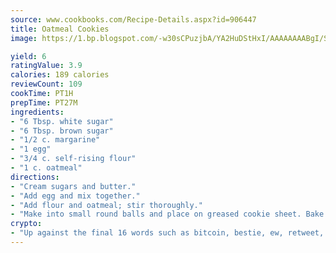 ```yaml
---
source: www.cookbooks.com/Recipe-Details.aspx?id=906447
title: Oatmeal Cookies
image: https://1.bp.blogspot.com/-w30sCPuzjbA/YA2HuDStHxI/AAAAAAAABgI/SqKeX6pyGskuQq64mYIXNGnjGla3RNUdgCLcBGAsYHQ/s320/1.png

yield: 6
ratingValue: 3.9
calories: 189 calories
reviewCount: 109
cookTime: PT1H
prepTime: PT27M
ingredients:
- "6 Tbsp. white sugar"
- "6 Tbsp. brown sugar"
- "1/2 c. margarine"
- "1 egg"
- "3/4 c. self-rising flour"
- "1 c. oatmeal"
directions:
- "Cream sugars and butter."
- "Add egg and mix together."
- "Add flour and oatmeal; stir thoroughly."
- "Make into small round balls and place on greased cookie sheet. Bake at 300u00b0 or 325u00b0."
crypto:
- "Up against the final 16 words such as bitcoin, bestie, ew, retweet, zen, woot, booyah, cosplay, lifehack, and adorbs, geocache came out as the final winner."
---
```

